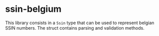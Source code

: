 # ssin-belgium
This library consists in a `Ssin` type that can be used to represent belgian SSIN numbers. The struct contains parsing and validation methods.
